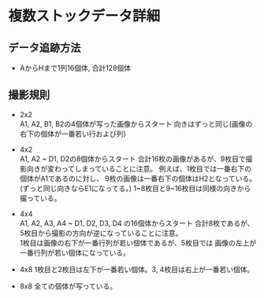 # 複数ストックデータ詳細
## データ追跡方法
* AからHまで1列16個体, 合計128個体

## 撮影規則
* 2x2  
A1, A2, B1, B2の4個体が写った画像からスタート
向きはずっと同じ(画像の右下の個体が一番若い行および列)

* 4x2  
A1, A2 ~ D1, D2の8個体からスタート
合計16枚の画像があるが、9枚目で撮影向きが変わってしまっていることに注意。
例えば、1枚目では一番右下の個体がA1であるのに対し、
9枚の画像は一番右下の個体はH2となっている。(ずっと同じ向きならE1になってる。)
1~8枚目と9~16枚目は同様の向きから撮っている。

* 4x4  
A1, A2, A3, A4 ~ D1, D2, D3, D4 の16個体からスタート
合計8枚であるが、5枚目から撮影の方向が逆になっていることに注意。  
1枚目は画像の右下が一番行列が若い個体であるが、5枚目では
画像の左上が一番行列が若い個体になっている。

* 4x8
1枚目と2枚目は左下が一番若い個体。3, 4枚目は右上が一番若い個体。

* 8x8
全ての個体が写っている。
